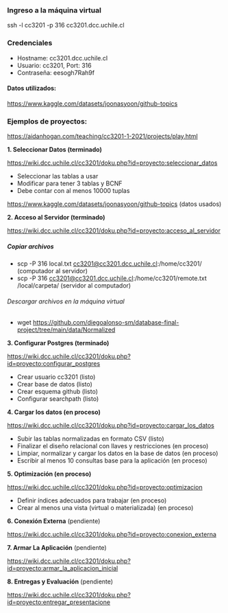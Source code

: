 ### Ingreso a la máquina virtual
ssh -l cc3201 -p 316 cc3201.dcc.uchile.cl

### Credenciales
- Hostname: cc3201.dcc.uchile.cl
- Usuario: cc3201, Port: 316
- Contraseña: eesogh7Rah9f

#### Datos utilizados:
https://www.kaggle.com/datasets/joonasyoon/github-topics

### Ejemplos de proyectos:
https://aidanhogan.com/teaching/cc3201-1-2021/projects/play.html

**1. Seleccionar Datos (terminado)** 
   
   https://wiki.dcc.uchile.cl/cc3201/doku.php?id=proyecto:seleccionar_datos
   
   - Seleccionar las tablas a usar
   - Modificar para tener 3 tablas y BCNF
   - Debe contar con al menos 10000 tuplas
   
   https://www.kaggle.com/datasets/joonasyoon/github-topics (datos usados)

**2. Acceso al Servidor (terminado)**

   https://wiki.dcc.uchile.cl/cc3201/doku.php?id=proyecto:acceso_al_servidor
   
   ##### Copiar archivos
   - scp -P 316 local.txt cc3201@cc3201.dcc.uchile.cl:/home/cc3201/ (computador al servidor)
   - scp -P 316 cc3201@cc3201.dcc.uchile.cl:/home/cc3201/remote.txt /local/carpeta/ (servidor al computador)

   ###### Descargar archivos en la máquina virtual
   - wget https://github.com/diegoalonso-sm/database-final-project/tree/main/data/Normalized

**3. Configurar Postgres (terminado)**

   https://wiki.dcc.uchile.cl/cc3201/doku.php?id=proyecto:configurar_postgres
   
   - Crear usuario cc3201 (listo)
   - Crear base de datos (listo)
   - Crear esquema github (listo)
   - Configurar searchpath (listo)

**4. Cargar los datos (en proceso)**

   https://wiki.dcc.uchile.cl/cc3201/doku.php?id=proyecto:cargar_los_datos
   
   - Subir las tablas normalizadas en formato CSV (listo) 
   - Finalizar el diseño relacional con llaves y restricciones (en proceso)
   - Limpiar, normalizar y cargar los datos en la base de datos (en proceso)
   - Escribir al menos 10 consultas base para la aplicación (en proceso)

**5. Optimización (en proceso)**

   https://wiki.dcc.uchile.cl/cc3201/doku.php?id=proyecto:optimizacion

   - Definir índices adecuados para trabajar (en proceso)
   - Crear al menos una vista (virtual o materializada) (en proceso)

**6. Conexión Externa** (pendiente)

   https://wiki.dcc.uchile.cl/cc3201/doku.php?id=proyecto:conexion_externa

**7. Armar La Aplicación** (pendiente)
  
   https://wiki.dcc.uchile.cl/cc3201/doku.php?id=proyecto:armar_la_aplicacion_inicial

**8. Entregas y Evaluación** (pendiente)
  
   https://wiki.dcc.uchile.cl/cc3201/doku.php?id=proyecto:entregar_presentacione
